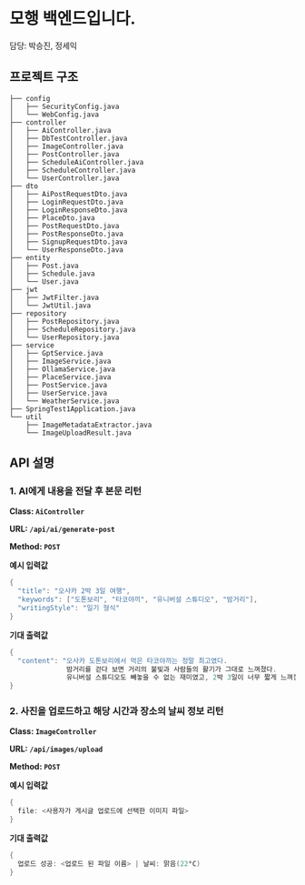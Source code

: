 # 모행 백엔드입니다.

담당: 박승진, 정세익

## 프로젝트 구조
```shell
├── config
│   ├── SecurityConfig.java
│   └── WebConfig.java
├── controller
│   ├── AiController.java
│   ├── DbTestController.java
│   ├── ImageController.java
│   ├── PostController.java
│   ├── ScheduleAiController.java
│   ├── ScheduleController.java
│   └── UserController.java
├── dto
│   ├── AiPostRequestDto.java
│   ├── LoginRequestDto.java
│   ├── LoginResponseDto.java
│   ├── PlaceDto.java
│   ├── PostRequestDto.java
│   ├── PostResponseDto.java
│   ├── SignupRequestDto.java
│   └── UserResponseDto.java
├── entity
│   ├── Post.java
│   ├── Schedule.java
│   └── User.java
├── jwt
│   ├── JwtFilter.java
│   └── JwtUtil.java
├── repository
│   ├── PostRepository.java
│   ├── ScheduleRepository.java
│   └── UserRepository.java
├── service
│   ├── GptService.java
│   ├── ImageService.java
│   ├── OllamaService.java
│   ├── PlaceService.java
│   ├── PostService.java
│   ├── UserService.java
│   └── WeatherService.java
├── SpringTest1Application.java
└── util
    ├── ImageMetadataExtractor.java
    └── ImageUploadResult.java
```

## API 설명

### 1. AI에게 내용을 전달 후 본문 리턴

**Class: ```AiController```**

**URL: ```/api/ai/generate-post```**

**Method: ```POST```**

**예시 입력값**
```c
{
  "title": "오사카 2박 3일 여행",
  "keywords": ["도톤보리", "타코야끼", "유니버설 스튜디오", "밤거리"],
  "writingStyle": "일기 형식"
}
```
**기대 출력값**
```c
{
  "content": "오사카 도톤보리에서 먹은 타코야끼는 정말 최고였다.
              밤거리를 걷다 보면 거리의 불빛과 사람들의 활기가 그대로 느껴졌다.
              유니버설 스튜디오도 빼놓을 수 없는 재미였고, 2박 3일이 너무 짧게 느껴질 만큼 즐거운 여행이었다."
}
```

### 2. 사진을 업로드하고 해당 시간과 장소의 날씨 정보 리턴

**Class: ```ImageController```**

**URL: ```/api/images/upload```**

**Method: ```POST```**

**예시 입력값**
```c
{
  file: <사용자가 게시글 업로드에 선택한 이미지 파일>
}
```
**기대 출력값**
```c
{
  업로드 성공: <업로드 된 파일 이름> | 날씨: 맑음(22°C)
}
```

